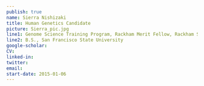 ```yaml
---
publish: true
name: Sierra Nishizaki
title: Human Genetics Candidate
picture: Sierra_pic.jpg
line1: Genome Science Training Program, Rackham Merit Fellow, Rackham Summer Award
line2: B.S., San Francisco State University
google-scholar: 
CV:
linked-in: 
twitter:
email:
start-date: 2015-01-06
---
```

